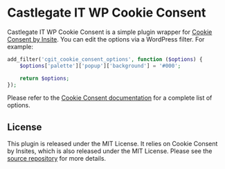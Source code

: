 # Castlegate IT WP Cookie Consent

Castlegate IT WP Cookie Consent is a simple plugin wrapper for [Cookie Consent by Insite](https://cookieconsent.insites.com/). You can edit the options via a WordPress filter. For example:

~~~ php
add_filter('cgit_cookie_consent_options', function ($options) {
    $options['palette']['popup']['background'] = '#000';

    return $options;
});
~~~

Please refer to the [Cookie Consent documentation](https://cookieconsent.insites.com/documentation/javascript-api/) for a complete list of options.

## License

This plugin is released under the MIT License. It relies on Cookie Consent by Insites, which is also released under the MIT License. Please see the [source repository](https://github.com/insites/cookieconsent) for more details.
